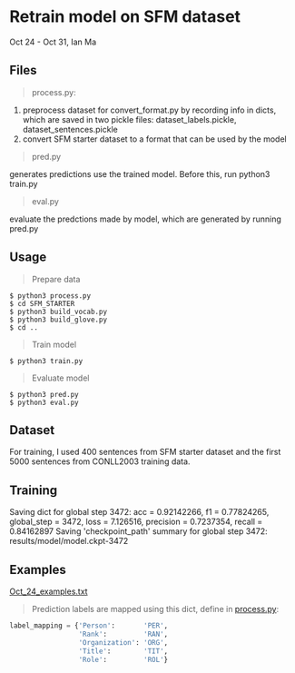 Retrain model on SFM dataset
======
Oct 24 - Oct 31, Ian Ma

Files
------
> process.py:

1. preprocess dataset for convert_format.py by recording info in dicts, which are saved in two pickle files: dataset_labels.pickle, dataset_sentences.pickle
2. convert SFM starter dataset to a format that can be used by the model

>pred.py

generates predictions use the trained model. Before this, run python3 train.py

>eval.py

evaluate the predctions made by model, which are generated by running pred.py

Usage
------
> Prepare data
```shell
$ python3 process.py
$ cd SFM_STARTER
$ python3 build_vocab.py
$ python3 build_glove.py
$ cd ..
```

> Train model
```shell
$ python3 train.py
```

> Evaluate model
```shell
$ python3 pred.py
$ python3 eval.py
```


Dataset
------
For training, I used 400 sentences from SFM starter dataset and the first 5000 sentences from CONLL2003 training data.

Training
------
Saving dict for global step 3472: acc = 0.92142266, f1 = 0.77824265, global_step = 3472, loss = 7.126516, precision = 0.7237354, recall = 0.84162897
Saving 'checkpoint_path' summary for global step 3472: results/model/model.ckpt-3472

Examples
------
[Oct_24_examples.txt](Oct_24_examples.txt)

> Prediction labels are mapped using this dict, define in [process.py](process.py):
```Python
label_mapping = {'Person':       'PER',
                 'Rank':         'RAN',
                 'Organization': 'ORG',
                 'Title':        'TIT',
                 'Role':         'ROL'}
```
